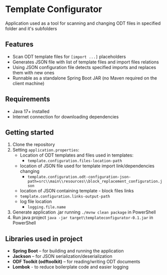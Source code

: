 # Template Configurator
Application used as a tool for scanning and changing ODT files in specified folder and it's subfolders

## Features

- Scan ODT template files for `[import ...]` placeholders
- Generates JSON file with list of template files and import files relations
- Using JSON configuration file detects specified imports and replaces them with new ones
- Runnable as a standalone Spring Boot JAR (no Maven required on the client machine)

## Requirements
- Java 17+ installed
- Internet connection for downloading dependencies

## Getting started
1. Clone the repository
2. Setting `application.properties`:
    - Location of ODT templates and files used in templates:
      - `template.configuration.files-location-path`
    - location of JSON file used for template import link/dependencies changing
      - `template.configuration.odt-configuration-json-path=src\\main\\resources\\block_replacement_configuration.json`
    -  location of JSON containing template - block files links
      - `template.configuration.links-output-path`
   - log file location
     - `logging.file.name`
3. Generate application .jar running `./mvnw clean package` in PowerShell
4. Run java project `java -jar target\templateconfigurator-0.1.jar` in PowerShell

## Libraries used in project

- **Spring Boot** – for building and running the application
- **Jackson** – for JSON serialization/deserialization
- **ODF Toolkit (odftoolkit)** – for reading/writing ODT documents
- **Lombok** - to reduce boilerplate code and easier logging